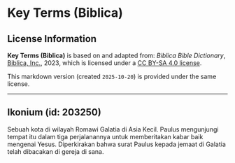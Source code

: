 # Key Terms (Biblica)

## License Information

**Key Terms (Biblica)** is based on and adapted from: _Biblica Bible Dictionary_, [Biblica, Inc.](https://www.biblica.com/), 2023, which is licensed under a [CC BY-SA 4.0 license](https://creativecommons.org/licenses/by-sa/4.0/legalcode.en).

This markdown version (created `2025-10-20`) is provided under the same license.



--------------------------------

## Ikonium (id: 203250)

Sebuah kota di wilayah Romawi Galatia di Asia Kecil. Paulus mengunjungi tempat itu dalam tiga perjalanannya untuk memberitakan kabar baik mengenai Yesus. Diperkirakan bahwa surat Paulus kepada jemaat di Galatia telah dibacakan di gereja di sana.


